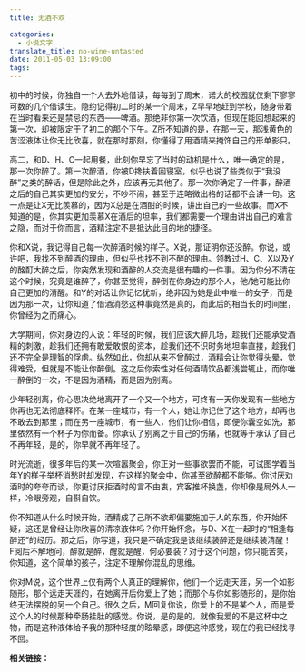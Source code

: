 ```yaml
---
title: 无酒不欢

categories:
  - 小说文字
translate_title: no-wine-untasted
date: 2011-05-03 13:09:00
tags:
---
```


初中的时候，你独自一个人去外地借读，每每到了周末，诺大的校园就仅剩下寥寥可数的几个借读生。隐约记得初二时的某一个周末，Z早早地赶到学校，随身带着在当时看来还是禁忌的东西——啤酒。那绝非你第一次饮酒，但现在能回想起来的第一次，却被限定于了初二的那个下午。Z所不知道的是，在那一天，那浅黄色的苦涩液体让你无比欣喜，就在那时那刻，你懂得了用酒精来掩饰自己的形单影只。

高二，和D、H、C一起用餐，此刻你早忘了当时的动机是什么，唯一确定的是，那一次你醉了。第一次醉酒，你被D搀扶着回寝室，似乎也说了些类似于“我没醉”之类的醉话，但是除此之外，应该再无其他了。那一次你确定了一件事，醉酒之后的自己其实更加的安分，不吵不闹，甚至于连略微出格的话都不会讲一句。这一点是让X无比羡慕的，因为X总是在酒酣的时候，讲出自己的一些故事。而X不知道的是，你其实更加羡慕X在酒后的坦率，我们都需要一个理由讲出自己的难言之隐，而对于你而言，酒精注定不是抵达此目的地的捷径。

你和X说，我记得自己每一次醉酒时候的样子。X说，那证明你还没醉。你说，或许吧，我找不到醉酒的理由，但似乎也找不到不醉的理由。领教过H、C、X以及Y的酩酊大醉之后，你突然发现和酒醉的人交流是很有趣的一件事。因为你分不清在这个时候，究竟是谁醉了，你甚至觉得，醉倒在你身边的那个人，他/她可能比你自己更加的清醒。和Y的对话让你记忆犹新，绝非因为她是此中唯一的女子，而是因为那一次，让你知道了借酒消愁这种事竟然是真的，而此后的相当长的时间里，你曾经为之而痛心。

大学期间，你对身边的人说：年轻的时候，我们应该大醉几场，趁我们还能承受酒精的刺激，趁我们还拥有敢爱敢恨的资本，趁我们还不识时务地坦率直接，趁我们还不完全是理智的俘虏。纵然如此，你却从来不曾醉过，酒精会让你觉得头晕，觉得难受，但就是不能让你醉倒。这之后你索性对任何酒精饮品都浅尝辄止，而你唯一醉倒的一次，不是因为酒精，而是因为别离。

少年轻别离，你心思决绝地离开了一个又一个地方，可终有一天你发现有一些地方你再也无法彻底释怀。在某一座城市，有一个人，她让你记住了这个地方，却再也不敢去到那里；而在另一座城市，有一些人，他们让你相信，即便你囊空如洗，那里依然有一个杯子为你而备。你承认了别离之于自己的伤痛，也就等于承认了自己不再年轻，是的，你早就不再年轻了。

时光流逝，很多年后的某一次喧嚣聚会，你正对一些事欲罢而不能，可试图学着当年Y的样子举杯消愁时却发现，在这样的聚会中，你甚至欲醉都不能够。你讨厌劝酒时的夸夸而谈，你更讨厌拒酒时的言不由衷，宾客推杯换盏，你却像是局外人一样，冷眼旁观，自斟自饮。

你不知道从什么时候开始，酒精成了己所不欲却偏要施加于人的东西，你开始怀疑，这还是曾经让你欣喜的清凉液体吗？你开始怀念，与D、X在一起时的“相逢每醉还”的经历。那之后，你写道，我只是不确定我是该继续装醉还是继续装清醒！F阅后不解地问，醉就是醉，醒就是醒，何必要装？对于这个问题，你只能苦笑，你知道，这个简单的孩子，注定不理解你混乱的思维。

你对M说，这个世界上仅有两个人真正的理解你，他们一个远走天涯，另一个如影随形，那个远走天涯的，在她离开后你爱上了她；而那个与你如影随形的，是你始终无法摆脱的另一个自己。很久之后，M回复你说，你爱上的不是某个人，而是爱这个人的时候那种牵肠挂肚的感觉。你说，是的是的，就像我爱的不是这杯中之物，而是这种液体给予我的那种轻度的眩晕感，即便这种感觉，现在的我已经找寻不回。

**相关链接：**

<!-- {% btn /2011/04/loners-are-disgraceful.html, 孤独的人是可耻的 %}
{% btn /2011/05/no-wine-untasted.html, 无酒不欢 %}
{% btn /2011/05/cold-and-warm-self-knowledge-(proposition-composition-3).html, 冷暖自知 %}
{% btn /2011/06/wordless-address-(propositional-composition-no.-4).html, 无言告白 %}
{% btn /2011/05/always-on-the-road-(proposition-5).html, 永远在路上 %}
{% btn /2011/05/everyone-is-everyone's-passer-by-(proposition-6).html, 每个人是每个人的过客 %} -->